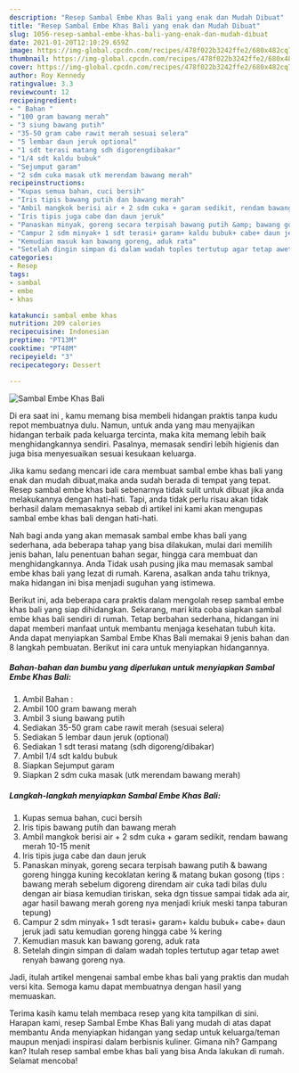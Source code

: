 ```yaml
---
description: "Resep Sambal Embe Khas Bali yang enak dan Mudah Dibuat"
title: "Resep Sambal Embe Khas Bali yang enak dan Mudah Dibuat"
slug: 1056-resep-sambal-embe-khas-bali-yang-enak-dan-mudah-dibuat
date: 2021-01-20T12:10:29.659Z
image: https://img-global.cpcdn.com/recipes/478f022b3242ffe2/680x482cq70/sambal-embe-khas-bali-foto-resep-utama.jpg
thumbnail: https://img-global.cpcdn.com/recipes/478f022b3242ffe2/680x482cq70/sambal-embe-khas-bali-foto-resep-utama.jpg
cover: https://img-global.cpcdn.com/recipes/478f022b3242ffe2/680x482cq70/sambal-embe-khas-bali-foto-resep-utama.jpg
author: Roy Kennedy
ratingvalue: 3.3
reviewcount: 12
recipeingredient:
- " Bahan "
- "100 gram bawang merah"
- "3 siung bawang putih"
- "35-50 gram cabe rawit merah sesuai selera"
- "5 lembar daun jeruk optional"
- "1 sdt terasi matang sdh digorengdibakar"
- "1/4 sdt kaldu bubuk"
- "Sejumput garam"
- "2 sdm cuka masak utk merendam bawang merah"
recipeinstructions:
- "Kupas semua bahan, cuci bersih"
- "Iris tipis bawang putih dan bawang merah"
- "Ambil mangkok berisi air + 2 sdm cuka + garam sedikit, rendam bawang merah 10-15 menit"
- "Iris tipis juga cabe dan daun jeruk"
- "Panaskan minyak, goreng secara terpisah bawang putih &amp; bawang goreng hingga kuning kecoklatan kering &amp; matang bukan gosong (tips : bawang merah sebelum digoreng direndam air cuka tadi bilas dulu dengan air biasa kemudian tiriskan, seka dgn tissue sampai tidak ada air, agar hasil bawang merah goreng nya menjadi kriuk meski tanpa taburan tepung)"
- "Campur 2 sdm minyak+ 1 sdt terasi+ garam+ kaldu bubuk+ cabe+ daun jeruk jadi satu kemudian goreng hingga cabe ¾ kering"
- "Kemudian masuk kan bawang goreng, aduk rata"
- "Setelah dingin simpan di dalam wadah toples tertutup agar tetap awet renyah bawang goreng nya."
categories:
- Resep
tags:
- sambal
- embe
- khas

katakunci: sambal embe khas 
nutrition: 209 calories
recipecuisine: Indonesian
preptime: "PT13M"
cooktime: "PT48M"
recipeyield: "3"
recipecategory: Dessert

---
```



![Sambal Embe Khas Bali](https://img-global.cpcdn.com/recipes/478f022b3242ffe2/680x482cq70/sambal-embe-khas-bali-foto-resep-utama.jpg)

Di era  saat ini , kamu memang bisa membeli hidangan praktis tanpa kudu repot membuatnya dulu. Namun, untuk anda yang mau menyajikan hidangan terbaik pada keluarga tercinta, maka kita memang lebih baik menghidangkannya sendiri. Pasalnya, memasak sendiri lebih higienis dan juga bisa menyesuaikan sesuai kesukaan keluarga.

Jika kamu sedang mencari ide cara membuat sambal embe khas bali yang enak dan mudah dibuat,maka anda sudah berada di tempat yang tepat. Resep sambal embe khas bali  sebenarnya tidak sulit untuk dibuat jika anda melakukannya dengan hati-hati. Tapi, anda tidak perlu risau akan tidak berhasil dalam memasaknya 
sebab di artikel ini kami akan mengupas sambal embe khas bali dengan hati-hati.  



Nah bagi anda yang akan memasak sambal embe khas bali yang sederhana, ada beberapa tahap yang bisa dilakukan, mulai dari memilih jenis bahan, lalu penentuan bahan segar, hingga cara membuat dan menghidangkannya. Anda Tidak usah pusing jika mau memasak sambal embe khas bali yang lezat di rumah. Karena, asalkan anda  tahu triknya, maka hidangan ini bisa menjadi suguhan yang istimewa.

Berikut ini, ada beberapa cara praktis  dalam mengolah resep sambal embe khas bali yang siap dihidangkan. Sekarang, mari kita coba siapkan sambal embe khas bali sendiri di rumah. Tetap berbahan sederhana, hidangan ini dapat memberi manfaat untuk membantu menjaga kesehatan tubuh kita. Anda dapat menyiapkan Sambal Embe Khas Bali memakai 9 jenis bahan dan 8 langkah pembuatan. Berikut ini cara untuk menyiapkan hidangannya.

<!--inarticleads1-->

##### Bahan-bahan dan bumbu yang diperlukan untuk menyiapkan Sambal Embe Khas Bali:

1. Ambil  Bahan :
1. Ambil 100 gram bawang merah
1. Ambil 3 siung bawang putih
1. Sediakan 35-50 gram cabe rawit merah (sesuai selera)
1. Sediakan 5 lembar daun jeruk (optional)
1. Sediakan 1 sdt terasi matang (sdh digoreng/dibakar)
1. Ambil 1/4 sdt kaldu bubuk
1. Siapkan Sejumput garam
1. Siapkan 2 sdm cuka masak (utk merendam bawang merah)




<!--inarticleads2-->

##### Langkah-langkah menyiapkan Sambal Embe Khas Bali:

1. Kupas semua bahan, cuci bersih
1. Iris tipis bawang putih dan bawang merah
1. Ambil mangkok berisi air + 2 sdm cuka + garam sedikit, rendam bawang merah 10-15 menit
1. Iris tipis juga cabe dan daun jeruk
1. Panaskan minyak, goreng secara terpisah bawang putih &amp; bawang goreng hingga kuning kecoklatan kering &amp; matang bukan gosong (tips : bawang merah sebelum digoreng direndam air cuka tadi bilas dulu dengan air biasa kemudian tiriskan, seka dgn tissue sampai tidak ada air, agar hasil bawang merah goreng nya menjadi kriuk meski tanpa taburan tepung)
1. Campur 2 sdm minyak+ 1 sdt terasi+ garam+ kaldu bubuk+ cabe+ daun jeruk jadi satu kemudian goreng hingga cabe ¾ kering
1. Kemudian masuk kan bawang goreng, aduk rata
1. Setelah dingin simpan di dalam wadah toples tertutup agar tetap awet renyah bawang goreng nya.




Jadi, itulah artikel mengenai  sambal embe khas bali  yang praktis dan mudah versi kita. Semoga kamu dapat membuatnya dengan hasil yang memuaskan. 

Terima kasih kamu telah membaca resep yang kita tampilkan di sini. Harapan kami, resep  Sambal Embe Khas Bali yang mudah di atas dapat membantu Anda menyiapkan hidangan yang sedap untuk keluarga/teman maupun menjadi inspirasi dalam berbisnis kuliner. Gimana nih? Gampang kan? Itulah resep sambal embe khas bali yang bisa Anda lakukan di rumah. Selamat mencoba!

